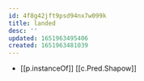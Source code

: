 ```yaml
---
id: 4f8g42jft9psd94nx7w099k
title: landed
desc: ''
updated: 1651963495406
created: 1651963481039
---
```



- [[p.instanceOf]] [[c.Pred.Shapow]]